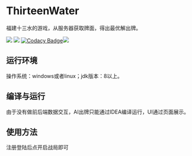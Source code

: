 # ThirteenWater
福建十三水的游戏，从服务器获取牌面，得出最优解出牌。

![](https://img.shields.io/badge/language-java-yellow.svg) ![](https://img.shields.io/apm/l/vim-mode.svg) [![Codacy Badge](https://api.codacy.com/project/badge/Grade/d8958cb5aedf4575b9cc25461f2c7e68)](https://www.codacy.com/manual/pullself/Thirteen_Warter?utm_source=github.com&amp;utm_medium=referral&amp;utm_content=pullself/Thirteen_Warter&amp;utm_campaign=Badge_Grade)![](https://travis-ci.org/pullself/Thirteen_Water.svg?branch=master)

    
## 运行环境
操作系统：windows或者linux；jdk版本：8以上。
  
  
## 编译与运行
由于没有做前后端数据交互，AI出牌只能通过IDEA编译运行，UI通过页面展示。
  
  
## 使用方法 
注册登陆后点开启战局即可


